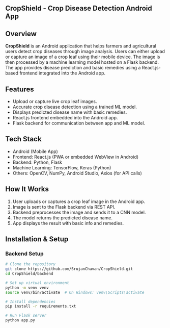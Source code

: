 ## CropShield - Crop Disease Detection Android App

## Overview
**CropShield** is an Android application that helps farmers and agricultural users detect crop diseases through image analysis. Users can either upload or capture an image of a crop leaf using their mobile device. The image is then processed by a machine learning model hosted on a Flask backend. The app provides disease prediction and basic remedies using a React.js-based frontend integrated into the Android app.

## Features
- Upload or capture live crop leaf images.
- Accurate crop disease detection using a trained ML model.
- Displays predicted disease name with basic remedies.
- React.js frontend embedded into the Android app.
- Flask backend for communication between app and ML model.

## Tech Stack
- Android (Mobile App)
- Frontend: React.js (PWA or embedded WebView in Android)
- Backend: Python, Flask
- Machine Learning: TensorFlow, Keras (Python)
- Others: OpenCV, NumPy, Android Studio, Axios (for API calls)

## How It Works
1. User uploads or captures a crop leaf image in the Android app.
2. Image is sent to the Flask backend via REST API.
3. Backend preprocesses the image and sends it to a CNN model.
4. The model returns the predicted disease name.
5. App displays the result with basic info and remedies.

## Installation & Setup

### Backend Setup
```bash
# Clone the repository
git clone https://github.com/SrujanChavan/CropShield.git
cd CropShield/backend

# Set up virtual environment
python -m venv venv
source venv/bin/activate  # On Windows: venv\Scripts\activate

# Install dependencies
pip install -r requirements.txt

# Run Flask server
python app.py
